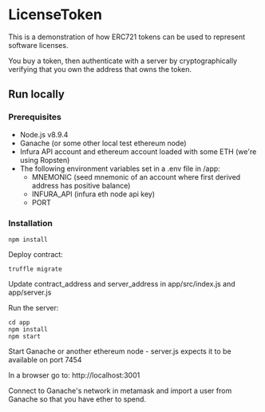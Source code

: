 # LicenseToken

This is a demonstration of how ERC721 tokens can be used to represent software licenses.

You buy a token, then authenticate with a server by cryptographically verifying that you own the address that owns the token.


## Run locally

### Prerequisites

* Node.js v8.9.4
* Ganache (or some other local test ethereum node)
* Infura API account and ethereum account loaded with some ETH (we're using Ropsten)
* The following environment variables set in a .env file in /app:
  * MNEMONIC  (seed mnemonic of an account where first derived address has positive balance)
  * INFURA_API (infura eth node api key)
  * PORT

### Installation

```
npm install
```

Deploy contract:

`truffle migrate`

Update contract_address and server_address in app/src/index.js and app/server.js

Run the server:
```
cd app
npm install
npm start
```

Start Ganache or another ethereum node - server.js expects it to be available on port 7454

In a browser go to: http://localhost:3001

Connect to Ganache's network in metamask and import a user from Ganache so that you have ether to spend.
